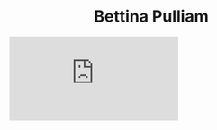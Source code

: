 <div align="center">
  <h1>Bettina Pulliam</h1>
</div>

<iframe src="https://app.animaker.com/animo/qe8B9jaxEEs4EtJX/" frameborder="0" allowfullscreen="true"> </iframe>